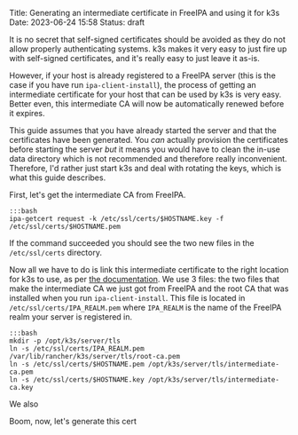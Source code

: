 Title: Generating an intermediate certificate in FreeIPA and using it for k3s
Date: 2023-06-24 15:58
Status: draft

It is no secret that self-signed certificates should be avoided as they do not allow properly authenticating systems. k3s makes it very easy to just fire up with self-signed certificates, and it's really easy to just leave it as-is.

However, if your host is already registered to a FreeIPA server (this is the case if you have run `ipa-client-install`), the process of getting an intermediate certificate for your host that can be used by k3s is very easy. Better even, this intermediate CA will now be automatically renewed before it expires.

This guide assumes that you have already started the server and that the certificates have been generated. You *can* actually provision the certificates before starting the server *but* it means you would have to clean the in-use data directory which is not recommended and therefore really inconvenient. Therefore, I'd rather just start k3s and deal with rotating the keys, which is what this guide describes.

First, let's get the intermediate CA from FreeIPA.

    :::bash
    ipa-getcert request -k /etc/ssl/certs/$HOSTNAME.key -f /etc/ssl/certs/$HOSTNAME.pem

If the command succeeded you should see the two new files in the `/etc/ssl/certs` directory.

Now all we have to do is link this intermediate certificate to the right location for k3s to use, as per [the documentation](https://docs.k3s.io/cli/certificate#using-custom-ca-certificates). We use 3 files: the two files that make the intermediate CA we just got from FreeIPA and the root CA that was installed when you run `ipa-client-install`. This file is located in `/etc/ssl/certs/IPA_REALM.pem` where `IPA_REALM` is the name of the FreeIPA realm your server is registered in.

    :::bash
    mkdir -p /opt/k3s/server/tls
    ln -s /etc/ssl/certs/IPA_REALM.pem /var/lib/rancher/k3s/server/tls/root-ca.pem
    ln -s /etc/ssl/certs/$HOSTNAME.pem /opt/k3s/server/tls/intermediate-ca.pem
    ln -s /etc/ssl/certs/$HOSTNAME.key /opt/k3s/server/tls/intermediate-ca.key

We also 

Boom, now, let's generate this cert